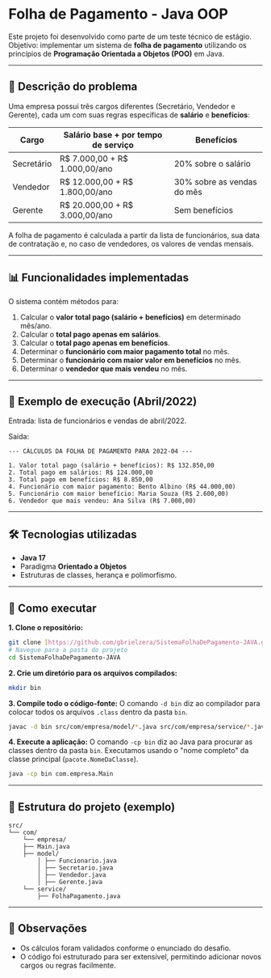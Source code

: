 # Folha de Pagamento - Java OOP

Este projeto foi desenvolvido como parte de um teste técnico de estágio.  
Objetivo: implementar um sistema de **folha de pagamento** utilizando os princípios de **Programação Orientada a Objetos (POO)** em Java.

---

## 📌 Descrição do problema

Uma empresa possui três cargos diferentes (Secretário, Vendedor e Gerente), cada um com suas regras específicas de **salário** e **benefícios**:

| Cargo       | Salário base + por tempo de serviço | Benefícios |
|-------------|--------------------------------------|------------|
| Secretário  | R$ 7.000,00 + R$ 1.000,00/ano       | 20% sobre o salário |
| Vendedor    | R$ 12.000,00 + R$ 1.800,00/ano      | 30% sobre as vendas do mês |
| Gerente     | R$ 20.000,00 + R$ 3.000,00/ano      | Sem benefícios |

A folha de pagamento é calculada a partir da lista de funcionários, sua data de contratação e, no caso de vendedores, os valores de vendas mensais.

---

## 📊 Funcionalidades implementadas

O sistema contém métodos para:

1. Calcular o **valor total pago (salário + benefícios)** em determinado mês/ano.  
2. Calcular o **total pago apenas em salários**.  
3. Calcular o **total pago apenas em benefícios**.  
4. Determinar o **funcionário com maior pagamento total** no mês.  
5. Determinar o **funcionário com maior valor em benefícios** no mês.  
6. Determinar o **vendedor que mais vendeu** no mês.

---

## 🧮 Exemplo de execução (Abril/2022)

Entrada: lista de funcionários e vendas de abril/2022.

Saída:

```
--- CÁLCULOS DA FOLHA DE PAGAMENTO PARA 2022-04 ---

1. Valor total pago (salário + benefícios): R$ 132.850,00
2. Total pago em salários: R$ 124.000,00
3. Total pago em benefícios: R$ 8.850,00
4. Funcionário com maior pagamento: Bento Albino (R$ 44.000,00)
5. Funcionário com maior benefício: Maria Souza (R$ 2.600,00)
6. Vendedor que mais vendeu: Ana Silva (R$ 7.000,00)
```

---

## 🛠️ Tecnologias utilizadas

- **Java 17**  
- Paradigma **Orientado a Objetos**  
- Estruturas de classes, herança e polimorfismo.

---

## 🚀 Como executar

**1. Clone o repositório:**
   ```bash
   git clone [https://github.com/gbrielzera/SistemaFolhaDePagamento-JAVA.git](https://github.com/gbrielzera/SistemaFolhaDePagamento-JAVA.git)
   # Navegue para a pasta do projeto
   cd SistemaFolhaDePagamento-JAVA
   ```

**2. Crie um diretório para os arquivos compilados:**
   ```bash
   mkdir bin
   ```

**3. Compile todo o código-fonte:**
   O comando `-d bin` diz ao compilador para colocar todos os arquivos `.class` dentro da pasta `bin`.
   ```bash
   javac -d bin src/com/empresa/model/*.java src/com/empresa/service/*.java src/com/empresa/Main.java
   ```

**4. Execute a aplicação:**
   O comando `-cp bin` diz ao Java para procurar as classes dentro da pasta `bin`. Executamos usando o "nome completo" da classe principal (`pacote.NomeDaClasse`).
   ```bash
   java -cp bin com.empresa.Main
   ```

---

## 📂 Estrutura do projeto (exemplo)

```
src/
└── com/
    └── empresa/
    ├── Main.java
    ├── model/
        │ ├── Funcionario.java
        │ ├── Secretario.java
        │ ├── Vendedor.java
        │ ├── Gerente.java
    └── service/
        ├── FolhaPagamento.java
```

---

## 📌 Observações

- Os cálculos foram validados conforme o enunciado do desafio.  
- O código foi estruturado para ser extensível, permitindo adicionar novos cargos ou regras facilmente.  
